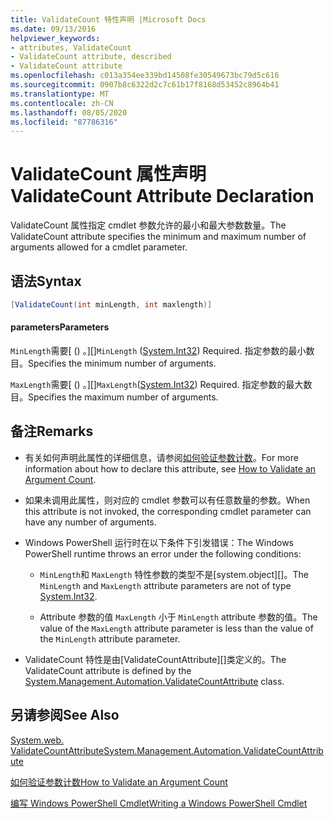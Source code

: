 ```yaml
---
title: ValidateCount 特性声明 |Microsoft Docs
ms.date: 09/13/2016
helpviewer_keywords:
- attributes, ValidateCount
- ValidateCount attribute, described
- ValidateCount attribute
ms.openlocfilehash: c013a354ee339bd14508fe30549673bc79d5c616
ms.sourcegitcommit: 0907b8c6322d2c7c61b17f8168d53452c8964b41
ms.translationtype: MT
ms.contentlocale: zh-CN
ms.lasthandoff: 08/05/2020
ms.locfileid: "87786316"
---
```

# <a name="validatecount-attribute-declaration"></a><span data-ttu-id="17b38-102">ValidateCount 属性声明</span><span class="sxs-lookup"><span data-stu-id="17b38-102">ValidateCount Attribute Declaration</span></span>

<span data-ttu-id="17b38-103">ValidateCount 属性指定 cmdlet 参数允许的最小和最大参数数量。</span><span class="sxs-lookup"><span data-stu-id="17b38-103">The ValidateCount attribute specifies the minimum and maximum number of arguments allowed for a cmdlet parameter.</span></span>

## <a name="syntax"></a><span data-ttu-id="17b38-104">语法</span><span class="sxs-lookup"><span data-stu-id="17b38-104">Syntax</span></span>

```csharp
[ValidateCount(int minLength, int maxlength)]
```

#### <a name="parameters"></a><span data-ttu-id="17b38-105">parameters</span><span class="sxs-lookup"><span data-stu-id="17b38-105">Parameters</span></span>

<span data-ttu-id="17b38-106">`MinLength`需要[ () 。][]</span><span class="sxs-lookup"><span data-stu-id="17b38-106">`MinLength` ([System.Int32][]) Required.</span></span> <span data-ttu-id="17b38-107">指定参数的最小数目。</span><span class="sxs-lookup"><span data-stu-id="17b38-107">Specifies the minimum number of arguments.</span></span>

<span data-ttu-id="17b38-108">`MaxLength`需要[ () 。][]</span><span class="sxs-lookup"><span data-stu-id="17b38-108">`MaxLength`([System.Int32][]) Required.</span></span> <span data-ttu-id="17b38-109">指定参数的最大数目。</span><span class="sxs-lookup"><span data-stu-id="17b38-109">Specifies the maximum number of arguments.</span></span>

## <a name="remarks"></a><span data-ttu-id="17b38-110">备注</span><span class="sxs-lookup"><span data-stu-id="17b38-110">Remarks</span></span>

- <span data-ttu-id="17b38-111">有关如何声明此属性的详细信息，请参阅[如何验证参数计数][]。</span><span class="sxs-lookup"><span data-stu-id="17b38-111">For more information about how to declare this attribute, see [How to Validate an Argument Count][].</span></span>

- <span data-ttu-id="17b38-112">如果未调用此属性，则对应的 cmdlet 参数可以有任意数量的参数。</span><span class="sxs-lookup"><span data-stu-id="17b38-112">When this attribute is not invoked, the corresponding cmdlet parameter can have any number of arguments.</span></span>

- <span data-ttu-id="17b38-113">Windows PowerShell 运行时在以下条件下引发错误：</span><span class="sxs-lookup"><span data-stu-id="17b38-113">The Windows PowerShell runtime throws an error under the following conditions:</span></span>

  - <span data-ttu-id="17b38-114">`MinLength`和 `MaxLength` 特性参数的类型不是[system.object][]。</span><span class="sxs-lookup"><span data-stu-id="17b38-114">The `MinLength` and `MaxLength` attribute parameters are not of type [System.Int32][].</span></span>

  - <span data-ttu-id="17b38-115">Attribute 参数的值 `MaxLength` 小于 `MinLength` attribute 参数的值。</span><span class="sxs-lookup"><span data-stu-id="17b38-115">The value of the `MaxLength` attribute parameter is less than the value of the `MinLength` attribute parameter.</span></span>

- <span data-ttu-id="17b38-116">ValidateCount 特性是由[ValidateCountAttribute][]类定义的。</span><span class="sxs-lookup"><span data-stu-id="17b38-116">The ValidateCount attribute is defined by the [System.Management.Automation.ValidateCountAttribute][] class.</span></span>

## <a name="see-also"></a><span data-ttu-id="17b38-117">另请参阅</span><span class="sxs-lookup"><span data-stu-id="17b38-117">See Also</span></span>

<span data-ttu-id="17b38-118">[System.web. ValidateCountAttribute][]</span><span class="sxs-lookup"><span data-stu-id="17b38-118">[System.Management.Automation.ValidateCountAttribute][]</span></span>

<span data-ttu-id="17b38-119">[如何验证参数计数][]</span><span class="sxs-lookup"><span data-stu-id="17b38-119">[How to Validate an Argument Count][]</span></span>

<span data-ttu-id="17b38-120">[编写 Windows PowerShell Cmdlet][]</span><span class="sxs-lookup"><span data-stu-id="17b38-120">[Writing a Windows PowerShell Cmdlet][]</span></span>

[如何验证参数计数]: how-to-validate-an-argument-count.md
[How to Validate an Argument Count]: how-to-validate-an-argument-count.md
[编写 Windows PowerShell Cmdlet]: writing-a-windows-powershell-cmdlet.md
[Writing a Windows PowerShell Cmdlet]: writing-a-windows-powershell-cmdlet.md

[System.Int32]: /dotnet/api/System.Int32
[System.web. ValidateCountAttribute]: /dotnet/api/System.Management.Automation.ValidateCountAttribute
[System.Management.Automation.ValidateCountAttribute]: /dotnet/api/System.Management.Automation.ValidateCountAttribute
